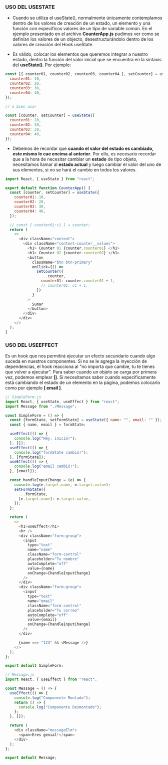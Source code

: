 ### USO DEL USESTATE

- Cuando se utiliza el useState(), normalmente únicamente contemplamos dentro de los valores
  de creación de un estado, un elemento y una función con específicos valores de un tipo de variable común. En el ejemplo presentado en el archivo **CounterApp.js** pudimos ver como se definían los valores de un objecto, desestructurándolo dentro de los valores de creación del Hook useState.

- Es válido, colocar los elementos que queremos integrar a nuestro estado, dentro la función del valor inicial que se encuentra en la sintaxis del **useState()**. Por ejemplo:

```js
const [{ counter01, counter02, counter03, counter04 }, setCounter] = useState({
  counter01: 10,
  counter02: 20,
  counter03: 30,
  counter04: 40,
});

// ó bien usar

const [counter, setCounter] = useState({
  counter01: 10,
  counter02: 20,
  counter03: 30,
  counter04: 40,
});
```

- Debemos de recordar que **cuando el valor del estado es cambiado, este mismo le cae encima al anterior**. Por ello, es necesario recordar que a la hora de necesitar cambiar un **estado** de tipo objeto, necesitamos llamar al **estado actual** y luego cambiar el valor del uno de sus elementos, si no se hará el cambio en todos los valores.

```js
import React, { useState } from "react";

export default function CounterApp() {
  const [counter, setCounter] = useState({
    counter01: 10,
    counter02: 20,
    counter03: 30,
    counter04: 40,
  });

  // const { counter01:c1 } = counter;
  return (
    <>
      <div className="content">
        <div className="content-counter__values">
          <h1> Counter 01 {counter.counter01} </h1>
          <h1> Counter 02 {counter.counter02} </h1>
          <button
            className="btn btn-primary"
            onClick={() =>
              setCounter({
                ...counter,
                counter01: counter.counter01 + 1,
                // counter01: c1 + 1,
              })
            }
          >
            Sumar
          </button>
        </div>
      </div>
    </>
  );
}
```

### USO DEL USEEFFECT

Es un hook que nos permitirá ejecutar un efecto secundario cuando algo suceda en nuestros componentes.
Si no se le agrega la inyección de dependencias, el hook reacciona al "no importa que cambie, tu te tienes que volver a ejecutar". Para saber cuando un objeto se carga por primera vez, podemos emplear **[]**.
Si necesitamos saber cuando específicamente está cambiando el estado de un elemento en la página, podemos colocarlo como por ejemplo **[ email ]**.

```js
// SimpleForm.js
import React, { useState, useEffect } from "react";
import Message from "./Message";

const SimpleForm = () => {
  const [formState, setFormState] = useState({ name: "", email: "" });
  const { name, email } = formState;

  useEffect(() => {
    console.log("Hey, inició!");
  }, []);
  useEffect(() => {
    console.log("formState cambió!");
  }, [formState]);
  useEffect(() => {
    console.log("email cambió!");
  }, [email]);

  const handleInputChange = (e) => {
    console.log(e.target.name, e.target.value);
    setFormState({
      ...formState,
      [e.target.name]: e.target.value,
    });
  };

  return (
    <>
      <h1>useEffect</h1>
      <hr />
      <div className="form-group">
        <input
          type="text"
          name="name"
          className="form-control"
          placeholder="Tu nombre"
          autoComplete="off"
          value={name}
          onChange={handleInputChange}
        />
      </div>
      <div className="form-group">
        <input
          type="text"
          name="email"
          className="form-control"
          placeholder="Tu correo"
          autoComplete="off"
          value={email}
          onChange={handleInputChange}
        />
      </div>

      {name === "123" && <Message />}
    </>
  );
};

export default SimpleForm;

// Message.js
import React, { useEffect } from "react";

const Message = () => {
  useEffect(() => {
    console.log("Componente Montado");
    return () => {
      console.log("Componente Desmontado");
    };
  }, []);

  return (
    <div className="messageElm">
      <span>Eres genial!</span>
    </div>
  );
};

export default Message;
```
